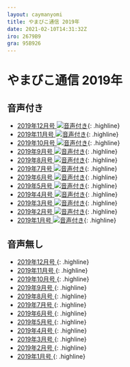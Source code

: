 ```yaml
---
layout: caymanyomi
title: やまびこ通信 2019年
date: 2021-02-10T14:31:32Z
iro: 2679B9
gra: 95B926
---
```


# やまびこ通信 2019年

## 音声付き

- <a href="../2019/12.html">2019年12月号 <img src="media/Speaker_Icon_gray.png" srcset="media/Speaker_Icon_gray.svg" alt="音声付き" class="gyo" /></a>{: .highline}
- <a href="../2019/11.html">2019年11月号 <img src="media/Speaker_Icon_gray.png" srcset="media/Speaker_Icon_gray.svg" alt="音声付き" class="gyo" /></a>{: .highline}
- <a href="../2019/10.html">2019年10月号 <img src="media/Speaker_Icon_gray.png" srcset="media/Speaker_Icon_gray.svg" alt="音声付き" class="gyo" /></a>{: .highline}
- <a href="../2019/09.html">2019年9月号 <img src="media/Speaker_Icon_gray.png" srcset="media/Speaker_Icon_gray.svg" alt="音声付き" class="gyo" /></a>{: .highline}
- <a href="../2019/08.html">2019年8月号 <img src="media/Speaker_Icon_gray.png" srcset="media/Speaker_Icon_gray.svg" alt="音声付き" class="gyo" /></a>{: .highline}
- <a href="../2019/07.html">2019年7月号 <img src="media/Speaker_Icon_gray.png" srcset="media/Speaker_Icon_gray.svg" alt="音声付き" class="gyo" /></a>{: .highline}
- <a href="../2019/06.html">2019年6月号 <img src="media/Speaker_Icon_gray.png" srcset="media/Speaker_Icon_gray.svg" alt="音声付き" class="gyo" /></a>{: .highline}
- <a href="../2019/05.html">2019年5月号 <img src="media/Speaker_Icon_gray.png" srcset="media/Speaker_Icon_gray.svg" alt="音声付き" class="gyo" /></a>{: .highline}
- <a href="../2019/04.html">2019年4月号 <img src="media/Speaker_Icon_gray.png" srcset="media/Speaker_Icon_gray.svg" alt="音声付き" class="gyo" /></a>{: .highline}
- <a href="../2019/03.html">2019年3月号 <img src="media/Speaker_Icon_gray.png" srcset="media/Speaker_Icon_gray.svg" alt="音声付き" class="gyo" /></a>{: .highline}
- <a href="../2019/02.html">2019年2月号 <img src="media/Speaker_Icon_gray.png" srcset="media/Speaker_Icon_gray.svg" alt="音声付き" class="gyo" /></a>{: .highline}
- <a href="../2019/01.html">2019年1月号 <img src="media/Speaker_Icon_gray.png" srcset="media/Speaker_Icon_gray.svg" alt="音声付き" class="gyo" /></a>{: .highline}

## 音声無し

- <a href="../2019/12p.html">2019年12月号 </a>{: .highline}
- <a href="../2019/11p.html">2019年11月号 </a>{: .highline}
- <a href="../2019/10p.html">2019年10月号 </a>{: .highline}
- <a href="../2019/09p.html">2019年9月号 </a>{: .highline}
- <a href="../2019/08p.html">2019年8月号 </a>{: .highline}
- <a href="../2019/07p.html">2019年7月号 </a>{: .highline}
- <a href="../2019/06p.html">2019年6月号 </a>{: .highline}
- <a href="../2019/05p.html">2019年5月号 </a>{: .highline}
- <a href="../2019/04p.html">2019年4月号 </a>{: .highline}
- <a href="../2019/03p.html">2019年3月号 </a>{: .highline}
- <a href="../2019/02p.html">2019年2月号 </a>{: .highline}
- <a href="../2019/01p.html">2019年1月号 </a>{: .highline}

